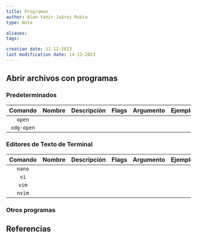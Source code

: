 ```yaml
---
title: Programas
author: Alan Yahir Juárez Rubio
type: Nota

aliases:
tags:

creation date: 11-12-2023
last modification date: 14-12-2023
---
```


## Abrir archivos con programas

### Predeterminados

|  Comando   | Nombre | Descripción | Flags | Argumento | Ejemplo |
| :--------: | :----: | :---------- | :---: | :-------: | ------- |
|   `open`   |        |             |       |           |         |
| `xdg-open` |        |             |       |           |         |

### Editores de Texto de Terminal

| Comando | Nombre | Descripción | Flags | Argumento | Ejemplo |
| :-----: | :----: | :---------- | :---: | :-------: | ------- |
| `nano`  |        |             |       |           |         |
|  `vi`   |        |             |       |           |         |
|  `vim`  |        |             |       |           |         |
| `nvim`  |        |             |       |           |         |

### Otros programas

<div style="page-break-after: always;"></div>

## Referencias
